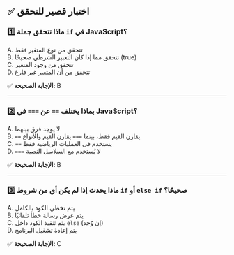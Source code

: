 ## ✅ اختبار قصير للتحقق

### 1️⃣ ماذا تتحقق جملة `if` في JavaScript؟

A. تتحقق من نوع المتغير فقط  
B. تتحقق مما إذا كان التعبير الشرطي صحيحًا (true)  
C. تتحقق من وجود المتغير  
D. تتحقق من أن المتغير غير فارغ  

✅ **الإجابة الصحيحة:** B

---

### 2️⃣ بماذا يختلف `==` عن `===` في JavaScript؟

A. لا يوجد فرق بينهما  
B. `==` يقارن القيم فقط، بينما `===` يقارن القيم والأنواع  
C. `==` يستخدم في العمليات الرياضية فقط  
D. `===` لا يُستخدم مع السلاسل النصية  

✅ **الإجابة الصحيحة:** B

---

### 3️⃣ ماذا يحدث إذا لم يكن أي من شروط `if` أو `else if` صحيحًا؟

A. يتم تخطي الكود بالكامل  
B. يتم عرض رسالة خطأ تلقائيًا  
C. يتم تنفيذ الكود داخل `else` (إن وُجد)  
D. يتم إعادة تشغيل البرنامج  

✅ **الإجابة الصحيحة:** C